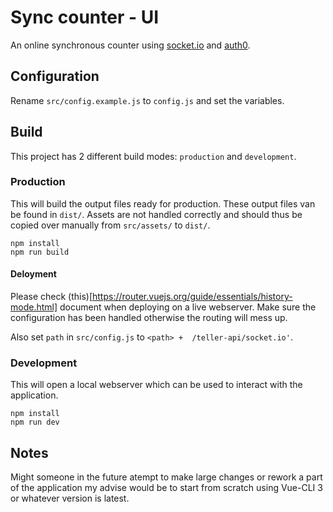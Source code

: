 # Sync counter - UI
An online synchronous counter using [socket.io](https://socket.io) and [auth0](https://auth0.com).

## Configuration
Rename `src/config.example.js` to `config.js` and set the variables.

## Build
This project has 2 different build modes: `production` and `development`.

### Production
This will build the output files ready for production. These output files van be found in `dist/`. Assets are not handled correctly and should thus be copied over manually from `src/assets/` to `dist/`.

```
npm install
npm run build
```

#### Deloyment
Please check (this)[https://router.vuejs.org/guide/essentials/history-mode.html] document when deploying on a live webserver. Make sure the configuration has been handled otherwise the routing will mess up.

Also set `path` in `src/config.js` to `<path> +  /teller-api/socket.io'`.

### Development
This will open a local webserver which can be used to interact with the application.

```
npm install
npm run dev
```

## Notes
Might someone in the future atempt to make large changes or rework a part of the application my advise would be to start from scratch using Vue-CLI 3 or whatever version is latest.
